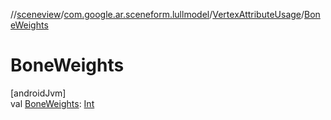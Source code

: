 //[sceneview](../../../index.md)/[com.google.ar.sceneform.lullmodel](../index.md)/[VertexAttributeUsage](index.md)/[BoneWeights](-bone-weights.md)

# BoneWeights

[androidJvm]\
val [BoneWeights](-bone-weights.md): [Int](https://kotlinlang.org/api/latest/jvm/stdlib/kotlin/-int/index.html)
